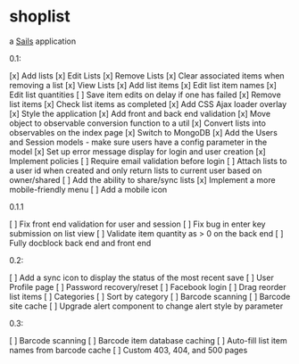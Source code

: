 # shoplist

a [Sails](http://sailsjs.org) application

0.1:

[x] Add lists
[x] Edit Lists
[x] Remove Lists
[x] Clear associated items when removing a list
[x] View Lists
[x] Add list items
[x] Edit list item names
[x] Edit list quantities
[ ] Save item edits on delay if one has failed
[x] Remove list items
[x] Check list items as completed
[x] Add CSS Ajax loader overlay
[x] Style the application
[x] Add front and back end validation
[x] Move object to observable conversion function to a util
[x] Convert lists into observables on the index page
[x] Switch to MongoDB
[x] Add the Users and Session models - make sure users have a config parameter in the model
[x] Set up error message display for login and user creation
[x] Implement policies
[ ] Require email validation before login
[ ] Attach lists to a user id when created and only return lists to current user based on owner/shared
[ ] Add the ability to share/sync lists
[x] Implement a more mobile-friendly menu
[ ] Add a mobile icon

0.1.1

[ ] Fix front end validation for user and session
[ ] Fix bug in enter key submission on list view
[ ] Validate item quantity as > 0 on the back end
[ ] Fully docblock back end and front end

0.2:

[ ] Add a sync icon to display the status of the most recent save
[ ] User Profile page
[ ] Password recovery/reset
[ ] Facebook login
[ ] Drag reorder list items
[ ] Categories
[ ] Sort by category
[ ] Barcode scanning
[ ] Barcode site cache
[ ] Upgrade alert component to change alert style by parameter

0.3:

[ ] Barcode scanning
[ ] Barcode item database caching
[ ] Auto-fill list item names from barcode cache
[ ] Custom 403, 404, and 500 pages


